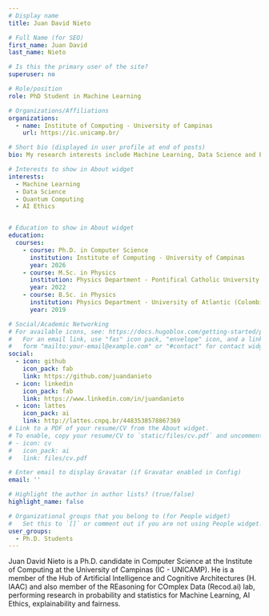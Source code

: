 ```yaml
---
# Display name
title: Juan David Nieto

# Full Name (for SEO)
first_name: Juan David 
last_name: Nieto

# Is this the primary user of the site?
superuser: no

# Role/position
role: PhD Student in Machine Learning

# Organizations/Affiliations
organizations:
  - name: Institute of Computing - University of Campinas
    url: https://ic.unicamp.br/

# Short bio (displayed in user profile at end of posts)
bio: My research interests include Machine Learning, Data Science and Ethical AI.

# Interests to show in About widget
interests:
  - Machine Learning
  - Data Science
  - Quantum Computing
  - AI Ethics


# Education to show in About widget
education:
  courses:
    - course: Ph.D. in Computer Science
      institution: Institute of Computing - University of Campinas
      year: 2026
    - course: M.Sc. in Physics
      institution: Physics Department - Pontifical Catholic University of Rio de Janeiro
      year: 2022
    - course: B.Sc. in Physics
      institution: Physics Department - University of Atlantic (Colombia)
      year: 2019

# Social/Academic Networking
# For available icons, see: https://docs.hugoblox.com/getting-started/page-builder/#icons
#   For an email link, use "fas" icon pack, "envelope" icon, and a link in the
#   form "mailto:your-email@example.com" or "#contact" for contact widget.
social:
  - icon: github
    icon_pack: fab
    link: https://github.com/juandanieto
  - icon: linkedin
    icon_pack: fab
    link: https://www.linkedin.com/in/juandanieto
  - icon: lattes
    icon_pack: ai
    link: http://lattes.cnpq.br/4483538578867369
# Link to a PDF of your resume/CV from the About widget.
# To enable, copy your resume/CV to `static/files/cv.pdf` and uncomment the lines below.
# - icon: cv
#   icon_pack: ai
#   link: files/cv.pdf

# Enter email to display Gravatar (if Gravatar enabled in Config)
email: ''

# Highlight the author in author lists? (true/false)
highlight_name: false

# Organizational groups that you belong to (for People widget)
#   Set this to `[]` or comment out if you are not using People widget.
user_groups:
  - Ph.D. Students
---
```


Juan David Nieto is a Ph.D. candidate in Computer Science at the Institute of Computing at the University of Campinas (IC - UNICAMP). He is a member of the Hub of Artificial Intelligence and Cognitive Architectures (H. IAAC) and also member of the REasoning for COmplex Data (Recod.ai) lab, performing research in probability and statistics for Machine Learning, AI Ethics, explainability and fairness.
